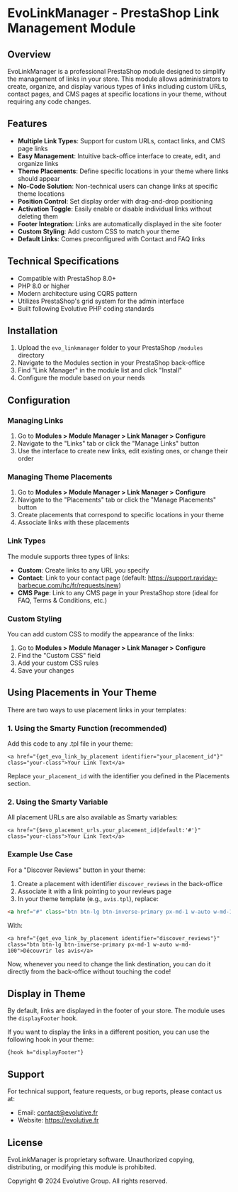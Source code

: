 # EvoLinkManager - PrestaShop Link Management Module

## Overview

EvoLinkManager is a professional PrestaShop module designed to simplify the management of links in your store. This module allows administrators to create, organize, and display various types of links including custom URLs, contact pages, and CMS pages at specific locations in your theme, without requiring any code changes.

## Features

- **Multiple Link Types**: Support for custom URLs, contact links, and CMS page links
- **Easy Management**: Intuitive back-office interface to create, edit, and organize links
- **Theme Placements**: Define specific locations in your theme where links should appear
- **No-Code Solution**: Non-technical users can change links at specific theme locations
- **Position Control**: Set display order with drag-and-drop positioning
- **Activation Toggle**: Easily enable or disable individual links without deleting them
- **Footer Integration**: Links are automatically displayed in the site footer
- **Custom Styling**: Add custom CSS to match your theme
- **Default Links**: Comes preconfigured with Contact and FAQ links

## Technical Specifications

- Compatible with PrestaShop 8.0+
- PHP 8.0 or higher
- Modern architecture using CQRS pattern
- Utilizes PrestaShop's grid system for the admin interface
- Built following Evolutive PHP coding standards

## Installation

1. Upload the `evo_linkmanager` folder to your PrestaShop `/modules` directory
2. Navigate to the Modules section in your PrestaShop back-office
3. Find "Link Manager" in the module list and click "Install"
4. Configure the module based on your needs

## Configuration

### Managing Links

1. Go to **Modules > Module Manager > Link Manager > Configure**
2. Navigate to the "Links" tab or click the "Manage Links" button
3. Use the interface to create new links, edit existing ones, or change their order

### Managing Theme Placements

1. Go to **Modules > Module Manager > Link Manager > Configure**
2. Navigate to the "Placements" tab or click the "Manage Placements" button
3. Create placements that correspond to specific locations in your theme
4. Associate links with these placements

### Link Types

The module supports three types of links:

- **Custom**: Create links to any URL you specify
- **Contact**: Link to your contact page (default: https://support.raviday-barbecue.com/hc/fr/requests/new)
- **CMS Page**: Link to any CMS page in your PrestaShop store (ideal for FAQ, Terms & Conditions, etc.)

### Custom Styling

You can add custom CSS to modify the appearance of the links:

1. Go to **Modules > Module Manager > Link Manager > Configure**
2. Find the "Custom CSS" field
3. Add your custom CSS rules
4. Save your changes

## Using Placements in Your Theme

There are two ways to use placement links in your templates:

### 1. Using the Smarty Function (recommended)

Add this code to any .tpl file in your theme:

```smarty
<a href="{get_evo_link_by_placement identifier="your_placement_id"}" class="your-class">Your Link Text</a>
```

Replace `your_placement_id` with the identifier you defined in the Placements section.

### 2. Using the Smarty Variable

All placement URLs are also available as Smarty variables:

```smarty
<a href="{$evo_placement_urls.your_placement_id|default:'#'}" class="your-class">Your Link Text</a>
```

### Example Use Case

For a "Discover Reviews" button in your theme:

1. Create a placement with identifier `discover_reviews` in the back-office
2. Associate it with a link pointing to your reviews page
3. In your theme template (e.g., `avis.tpl`), replace:

```html
<a href="#" class="btn btn-lg btn-inverse-primary px-md-1 w-auto w-md-100">Découvrir les avis</a>
```

With:

```smarty
<a href="{get_evo_link_by_placement identifier="discover_reviews"}" class="btn btn-lg btn-inverse-primary px-md-1 w-auto w-md-100">Découvrir les avis</a>
```

Now, whenever you need to change the link destination, you can do it directly from the back-office without touching the code!

## Display in Theme

By default, links are displayed in the footer of your store. The module uses the `displayFooter` hook.

If you want to display the links in a different position, you can use the following hook in your theme:

```smarty
{hook h="displayFooter"}
```

## Support

For technical support, feature requests, or bug reports, please contact us at:

- Email: contact@evolutive.fr
- Website: https://evolutive.fr

## License

EvoLinkManager is proprietary software. Unauthorized copying, distributing, or modifying this module is prohibited.

Copyright © 2024 Evolutive Group. All rights reserved.
